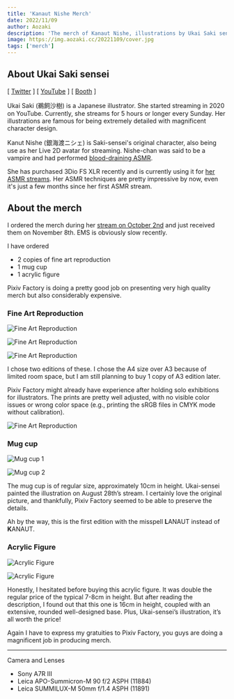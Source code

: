 ```yaml
---
title: 'Kanaut Nishe Merch'
date: 2022/11/09
author: Aozaki
description: 'The merch of Kanaut Nishe, illustrations by Ukai Saki sensei.'
image: https://img.aozaki.cc/20221109/cover.jpg
tags: ['merch']
---
```


## About Ukai Saki sensei

[ [Twitter](https://twitter.com/ukaisaki) ] [ [YouTube](http://youtube.com/@ukaisaki) ] [ [Booth](https://ukaisaki.booth.pm/) ]

Ukai Saki (鵜飼沙樹) is a Japanese illustrator. She started streaming in 2020 on YouTube. Currently, she streams for 5 hours or longer every Sunday. Her illustrations are famous for being extremely detailed with magnificent character design.

Kanut Nishe (銀海渡ニシェ) is Saki-sensei's original character, also being use as her Live 2D avatar for streaming. Nishe-chan was said to be a vampire and had performed [blood-draining ASMR](https://www.youtube.com/watch?v=iJQABui7d9w).

She has purchased 3Dio FS XLR recently and is currently using it for [her ASMR streams](https://www.youtube.com/watch?v=s1_9TwPd-ts). Her ASMR techniques are pretty impressive by now, even it's just a few months since her first ASMR stream.

## About the merch

I ordered the merch during her [stream on October 2nd](https://www.youtube.com/watch?v=w_UJw5eb7Zo) and just received them on November 8th. EMS is obviously slow recently.

I have ordered

- 2 copies of fine art reproduction
- 1 mug cup
- 1 acrylic figure

Pixiv Factory is doing a pretty good job on presenting very high quality merch but also considerably expensive.

### Fine Art Reproduction

![Fine Art Reproduction](../../public/images/20221109/0005.jpg)

![Fine Art Reproduction](../../public/images/20221109/0006.jpg)

![Fine Art Reproduction](../../public/images/20221109/0007.jpg)

I chose two editions of these. I chose the A4 size over A3 because of limited room space, but I am still planning to buy 1 copy of A3 edition later.

Pixiv Factory might already have experience after holding solo exhibitions for illustrators. The prints are pretty well adjusted, with no visible color issues or wrong color space (e.g., printing the sRGB files in CMYK mode without calibration).

![Fine Art Reproduction](../../public/images/20221109/0008.jpg)

### Mug cup

![Mug cup 1](../../public/images/20221109/0001.jpg)

![Mug cup 2](../../public/images/20221109/0002.jpg)

The mug cup is of regular size, approximately 10cm in height. Ukai-sensei painted the illustration on August 28th’s stream. I certainly love the original picture, and thankfully, Pixiv Factory seemed to be able to preserve the details.

Ah by the way, this is the first edition with the misspell **L**ANAUT instead of **K**ANAUT.

### Acrylic Figure

![Acrylic Figure](../../public/images/20221109/0003.jpg)

![Acrylic Figure](../../public/images/20221109/0004.jpg)

Honestly, I hesitated before buying this acrylic figure. It was double the regular price of the typical 7-8cm in height. But after reading the description, I found out that this one is 16cm in height, coupled with an extensive, rounded well-designed base. Plus, Ukai-sensei’s illustration, it’s all worth the price!

Again I have to express my gratuities to Pixiv Factory, you guys are doing a magnificent job in producing merch.

---

Camera and Lenses

- Sony A7R III
- Leica APO-Summicron-M 90 f/2 ASPH (11884)
- Leica SUMMILUX-M 50mm f/1.4 ASPH (11891)
